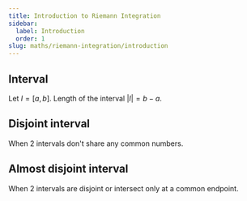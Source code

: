 ```yaml
---
title: Introduction to Riemann Integration
sidebar:
  label: Introduction
  order: 1
slug: maths/riemann-integration/introduction
---
```


## Interval

Let $I=[a,b]$. Length of the interval $\lvert{I}\rvert=b-a$.

## Disjoint interval

When 2 intervals don't share any common numbers.

## Almost disjoint interval

When 2 intervals are disjoint or intersect only at a common endpoint.
